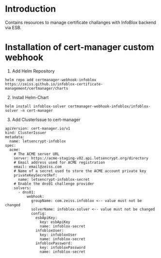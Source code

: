 # Introduction 
Contains resources to manage certificate challanges with InfoBlox backend via ESB.

# Installation of cert-manager custom webhook

1. Add Helm Repository
```
helm repo add certmanager-webhook-infoblox https://zeiss.github.io/infoblox-certificate-management/certmanager/charts
```

2. Install Helm-Chart
```
helm install infoblox-solver certmanager-webhook-infoblox/infoblox-solver -n cert-manager
```

3. Add ClusterIssue to cert-manager
```
apiVersion: cert-manager.io/v1
kind: ClusterIssuer
metadata:
  name: letsencrypt-infoblox
spec:
  acme:
    # The ACME server URL
    server: https://acme-staging-v02.api.letsencrypt.org/directory
    # Email address used for ACME registration
    email: email@zeiss.com
    # Name of a secret used to store the ACME account private key
    privateKeySecretRef:
      name: letsencrypt-infoblox-secret
    # Enable the dns01 challenge provider
    solvers:
      - dns01:
          webhook:
            groupName: com.zeiss.infoblox <-- value must not be changed
            solverName: infoblox-solver <-- value must not be changed
            config:
              esbApiKey:
                key: esbApiKey
                name: infoblox-secret
              infobloxUser:
                key: infobloxUser
                name: infoblox-secret
              infobloxPassword:
                key: infobloxPassword
                name: infoblox-secret
```